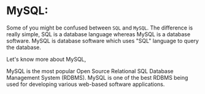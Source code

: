 # MySQL:
Some of you might be confused between `SQL` and `MySQL`. The difference is really simple, SQL is a database language whereas MySQL is a database software. MySQL is database software which uses "SQL" language to query the database.  

Let's know more about MySQL,  

MySQL is the most popular Open Source Relational SQL Database Management System (RDBMS). MySQL is one of the best RDBMS being used for developing various web-based software applications.
